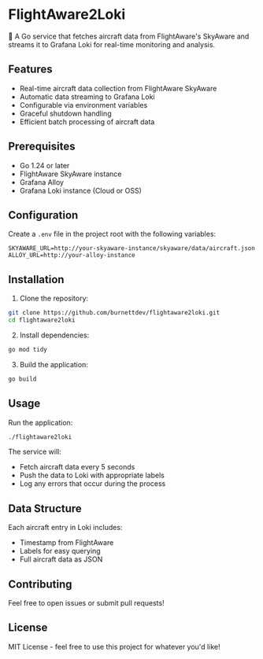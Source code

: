 # FlightAware2Loki

🚀 A Go service that fetches aircraft data from FlightAware's SkyAware and streams it to Grafana Loki for real-time monitoring and analysis.

## Features

- Real-time aircraft data collection from FlightAware SkyAware
- Automatic data streaming to Grafana Loki
- Configurable via environment variables
- Graceful shutdown handling
- Efficient batch processing of aircraft data

## Prerequisites

- Go 1.24 or later
- FlightAware SkyAware instance
- Grafana Alloy
- Grafana Loki instance (Cloud or OSS)

## Configuration

Create a `.env` file in the project root with the following variables:

```env
SKYAWARE_URL=http://your-skyaware-instance/skyaware/data/aircraft.json
ALLOY_URL=http://your-alloy-instance
```

## Installation

1. Clone the repository:
```bash
git clone https://github.com/burnettdev/flightaware2loki.git
cd flightaware2loki
```

2. Install dependencies:
```bash
go mod tidy
```

3. Build the application:
```bash
go build
```

## Usage

Run the application:
```bash
./flightaware2loki
```

The service will:
- Fetch aircraft data every 5 seconds
- Push the data to Loki with appropriate labels
- Log any errors that occur during the process

## Data Structure

Each aircraft entry in Loki includes:
- Timestamp from FlightAware
- Labels for easy querying
- Full aircraft data as JSON

## Contributing

Feel free to open issues or submit pull requests!

## License

MIT License - feel free to use this project for whatever you'd like!
